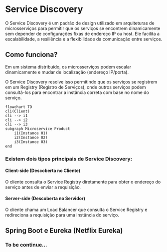 # Service Discovery

O Service Discovery é um padrão de design utilizado em arquiteturas de microsserviços para permitir que os serviços se encontrem dinamicamente sem depender de configurações fixas de endereço IP ou host. Ele facilita a escalabilidade, a resiliência e a flexibilidade da comunicação entre serviços.

## Como funciona?

Em um sistema distribuído, os microsserviços podem escalar dinamicamente e mudar de localização (endereço IP/porta).

O Service Discovery resolve isso permitindo que os serviços se registrem em um Registry (Registro de Serviços), onde outros serviços podem consultá-los para encontrar a instância correta com base no nome do serviço.

```mermaid
flowchart TD
cli(Client)
cli --> i1 
cli --> i2
cli --> i3
subgraph Microservice Product
    i1(Instance 01)
    i2(Instance 02)
    i3(Instance 03)
end
```

### Existem dois tipos principais de Service Discovery:

#### Client-side (Descoberta no Cliente)

O cliente consulta o Service Registry diretamente para obter o endereço do serviço antes de enviar a requisição.

#### Server-side (Descoberta no Servidor)

O cliente chama um Load Balancer que consulta o Service Registry e redireciona a requisição para uma instância do serviço.

## Spring Boot e Eureka (Netflix Eureka)

### To be continue...

